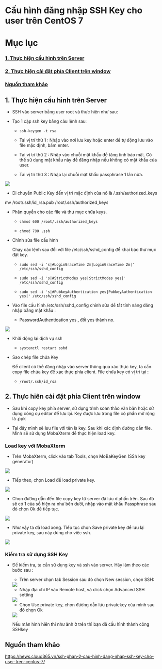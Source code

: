 # Cấu hình đăng nhập SSH Key cho user trên CentOS 7

# Mục lục

### [1. Thực hiện cấu hình trên Server](https://github.com/phancong0897/Congphan/blob/master/SSH%20Key_Pair/C%E1%BA%A5u%20h%C3%ACnh%20%C4%91%C4%83ng%20nh%E1%BA%ADp%20SSH%20Key%20cho%20user%20tr%C3%AAn%20CentOS%207.md#1-th%E1%BB%B1c-hi%E1%BB%87n-c%E1%BA%A5u-h%C3%ACnh-tr%C3%AAn-server-1)

### [2. Thực hiện cài đặt phía Client trên window](https://github.com/phancong0897/Congphan/blob/master/SSH%20Key_Pair/C%E1%BA%A5u%20h%C3%ACnh%20%C4%91%C4%83ng%20nh%E1%BA%ADp%20SSH%20Key%20cho%20user%20tr%C3%AAn%20CentOS%207.md#2-th%E1%BB%B1c-hi%C3%AAn-c%C3%A0i-%C4%91%E1%BA%B7t-ph%C3%ADa-client-tr%C3%AAn-window)

### [ Nguồn tham khảo](https://github.com/phancong0897/Congphan/blob/master/SSH%20Key_Pair/C%E1%BA%A5u%20h%C3%ACnh%20%C4%91%C4%83ng%20nh%E1%BA%ADp%20SSH%20Key%20cho%20user%20tr%C3%AAn%20CentOS%207.md#ngu%E1%BB%93n-tham-kh%E1%BA%A3o)

## 1. Thực hiện cấu hình trên Server

- SSH vào server bằng user root và thực hiện như sau:

- Tạo 1 cặp ssh key bằng câu lệnh sau:

    - ` ssh-keygen -t rsa `

    - Tại vị trí thứ 1 : Nhập vào nơi lưu key hoặc enter để tự động lưu vào file mặc định, bấm enter.
    
    - Tại vị trí thứ 2 : Nhập vào chuỗi mật khẩu để tăng tính bảo mật. Có thể sử dụng mật khẩu này để đăng nhập nếu không có mật khẩu của user.

    - Tại vị trí thứ 3 : Nhập lại chuỗi mật khẩu passphrase 1 lần nữa.

<img src="https://imgur.com/iPo90vk.png">

- Di chuyển Public Key đến vị trí mặc định của nó là /.ssh/authorized_keys

mv /root/.ssh/id_rsa.pub /root/.ssh/authorized_keys

- Phân quyền cho các file và thư mục chứa keys.

    - `chmod 600 /root/.ssh/authorized_keys `

    -  `chmod 700 .ssh `

- Chỉnh sửa file cấu hình

    Chạy các lệnh sau đối với file /etc/ssh/sshd_config để khai báo thư mục đặt key.

    - ` sudo sed -i 's|#LoginGraceTime 2m|LoginGraceTime 2m|' /etc/ssh/sshd_config `

    - ` sudo sed -i 's|#StrictModes yes|StrictModes yes|' /etc/ssh/sshd_config `

    - ` sudo sed -i 's|#PubkeyAuthentication yes|PubkeyAuthentication yes|' /etc/ssh/sshd_config `

- Vào file cấu hình /etc/ssh/sshd_config chỉnh sửa để tắt tính năng đăng nhập bằng mật khẩu :

    - PasswordAuthentication yes , đổi yes thành no.

<img src="https://imgur.com/GiRINCt.png">


- Khởi động lại dịch vụ ssh

    - ` systemctl restart sshd `

- Sao chép file chứa Key

    Để client có thể đăng nhập vào server thông qua xác thực key, ta cần copy file chứa key để xác thực phía client. File chứa key có vị trí tại :

    - ` /root/.ssh/id_rsa `

## 2. Thực hiên cài đặt phía Client trên window

- Sau khi copy key phía server, sử dụng trình soan thảo văn bản hoặc sử dụng công cụ editor để lưu lại. Key được lưu trong file có phần mở rộng là .ppk

- Tại đây mình sẽ lưu file với tên là key. Sau khi xác định đường dẫn file. Mình sẽ sử dụng MobaXterm để thực hiện load key.

### Load key với MobaXterm

- Trên MobaXterm, click vào tab Tools, chọn MoBaKeyGen (SSh key generator)

<img src="https://imgur.com/iDZnmSw.png">

- Tiếp theo, chọn Load để load private key.

<img src="https://imgur.com/0S3TogZ.png">

- Chọn đường dẫn đến file copy key từ server đã lưu ở phần trên. Sau đó sẽ có 1 của sổ hiện ra như bên dưới, nhập vào mật khẩu Passphrase sau đó chọn Ok để tiếp tục.

<img src="https://imgur.com/B9FGdKx.png">

- Như vậy ta đã load xong. Tiếp tục chọn Save private key để lưu lại private key, sau này dùng cho việc ssh.

<img src="https://imgur.com/81W484q.png">

### Kiểm tra sử dụng SSH Key

- Để kiểm tra, ta cần sử dụng key và ssh vào server. Hãy làm theo các bước sau :

    - Trên server chọn tab Session sau đó chọn New session, chọn SSH:

    <img src="https://imgur.com/5NYg3oG.png">

    - Nhập địa chỉ IP vào Remote host, và click chọn Advanced SSH setting

    <img src="https://imgur.com/LH0Wtfb.png">

    - Chọn Use private key, chọn đường dẫn lưu privatekey của mình sau đó chọn Ok

    <img src="https://imgur.com/Ks6nh0p.png">

    Nếu màn hình hiển thi như ảnh ở trên thì bạn đã cấu hình thành công SSHkey

## Nguồn tham khảo

https://news.cloud365.vn/ssh-phan-2-cau-hinh-dang-nhap-ssh-key-cho-user-tren-centos-7/

